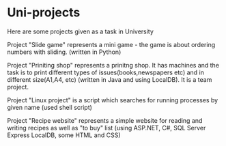 # Uni-projects
Here are some projects given as a task in University

Project "Slide game" represents a mini game - the game is about ordering numbers with sliding. (written in Python)

Project "Priniting shop" represents a prinitng shop. It has machines and the task is to print different types of issues(books,newspapers etc) and in different size(A1,A4, etc) (written in Java and using LocalDB). It is a team project.

Project "Linux project" is a script which searches for running processes by given name (used shell script)

Project "Recipe website" represents a simple website for reading and writing recipes as well as "to buy" list (using ASP.NET, C#, SQL Server Express LocalDB, some HTML and CSS)
